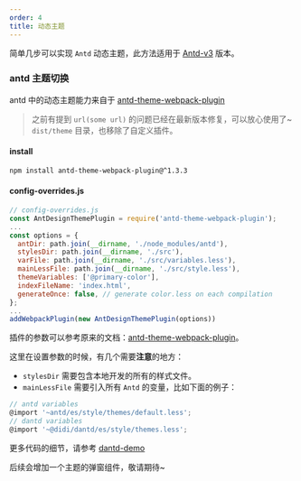 ```yaml
---
order: 4
title: 动态主题
---
```


简单几步可以实现 `Antd` 动态主题，此方法适用于 [Antd-v3](https://ant.design/) 版本。

### antd 主题切换

antd 中的动态主题能力来自于 [antd-theme-webpack-plugin](https://github.com/mzohaibqc/antd-theme-webpack-plugin)

> 之前有提到 `url(some url)` 的问题已经在最新版本修复，可以放心使用了~
> `dist/theme` 目录，也移除了自定义插件。

#### install

```bash
npm install antd-theme-webpack-plugin@^1.3.3
```

#### config-overrides.js

```js
// config-overrides.js
const AntDesignThemePlugin = require('antd-theme-webpack-plugin');
...
const options = {
  antDir: path.join(__dirname, './node_modules/antd'),
  stylesDir: path.join(__dirname, './src'),
  varFile: path.join(__dirname, './src/variables.less'),
  mainLessFile: path.join(__dirname, './src/style.less'),
  themeVariables: ['@primary-color'],
  indexFileName: 'index.html',
  generateOnce: false, // generate color.less on each compilation
};
...
addWebpackPlugin(new AntDesignThemePlugin(options))
```
插件的参数可以参考原来的文档：[antd-theme-webpack-plugin](https://github.com/mzohaibqc/antd-theme-webpack-plugin)。

这里在设置参数的时候，有几个需要**注意**的地方：

- `stylesDir` 需要包含本地开发的所有的样式文件。
- `mainLessFile` 需要引入所有 `Antd` 的变量，比如下面的例子：

```js
// antd variables
@import '~antd/es/style/themes/default.less';
// dantd variables
@import '~@didi/dantd/es/style/themes.less';
```

更多代码的细节，请参考 [dantd-demo](http://git.xiaojukeji.com/ops-fe/dantd-demo)

后续会增加一个主题的弹窗组件，敬请期待~